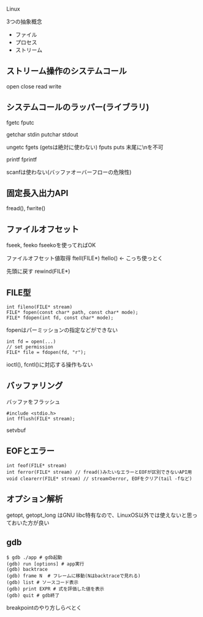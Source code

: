Linux

3つの抽象概念
* ファイル
* プロセス
* ストリーム

## ストリーム操作のシステムコール
open
close
read
write

## システムコールのラッパー(ライブラリ)

fgetc
fputc

getchar stdin
putchar stdout

ungetc
fgets
    (getsは絶対に使わない)
fputs
puts  末尾に\nを不可

printf
fprintf

scanfは使わない(バッファオーバーフローの危険性)

## 固定長入出力API
fread(), fwrite()

## ファイルオフセット
fseek, feeko
fseekoを使ってればOK

ファイルオフセット値取得
ftell(FILE\*)
ftello() <- こっち使っとく

先頭に戻す
rewind(FILE\*)

## FILE型

```
int fileno(FILE* stream)
FILE* fopen(const char* path, const char* mode);
FILE* fdopen(int fd, const char* mode);
```

fopenはパーミッションの指定などができない
```
int fd = open(...)
// set permission
FILE* file = fdopen(fd, "r");
```

ioctl(), fcntl()に対応する操作もない

## バッファリング

バッファをフラッシュ
```
#include <stdio.h>
int fflush(FILE* stream);
```

setvbuf

## EOFとエラー

```
int feof(FILE* stream)
int ferror(FILE* stream) // fread()みたいなエラーとEOFが区別できないAPI用
void clearerr(FILE* stream) // streamのerror, EOFをクリア(tail -fなど)
```


## オプション解析
getopt, getopt\_long はGNU libc特有なので、LinuxOS以外では使えないと思っておいた方が良い

## gdb

```
$ gdb ./app # gdb起動
(gdb) run [options] # app実行
(gdb) backtrace
(gdb) frame N  # フレームに移動(Nはbacktraceで見れる)
(gdb) list # ソースコード表示
(gdb) print EXPR # 式を評価した値を表示
(gdb) quit # gdb終了
```

breakpointのやり方しらべとく



